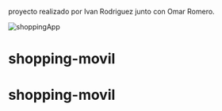 proyecto realizado por Ivan Rodriguez junto con Omar Romero.

![shoppingApp](https://user-images.githubusercontent.com/4458129/173839525-218900ed-9bcd-4f6f-9158-0b02dd9d7707.gif)
# shopping-movil
# shopping-movil
